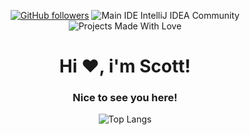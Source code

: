 <div align="center">
  
[![GitHub followers](https://img.shields.io/github/followers/xshequ?logo=github&style=for-the-badge&logoColor=white)](https://github.com/xshequ)
![Main IDE IntelliJ IDEA Community](https://img.shields.io/static/v1?label=Main%20IDE&message=IntelliJ%20IDEA%20Community&color=orange&style=for-the-badge&logo=intellij-idea&logoColor=white)
![Projects Made With Love](https://img.shields.io/static/v1?label=Projects%20Made%20With&message=Love&color=red&style=for-the-badge&logo=github-sponsors&logoColor=white)
  
<h1>Hi ❤️, i'm Scott!</h1>
<h3>Nice to see you here!</h3>
  
<div align="center">
  
![Top Langs](https://github-readme-stats.vercel.app/api/top-langs/?username=xshequ&&langs_count=3&bg_color=10,2c2f33,2c2f33&text_color=FFFFFF&icon_color=FFFFFF&title_color=FFFFFF&count_private=false)
  
</div>
